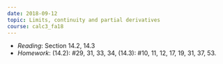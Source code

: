 ```yaml
---
date: 2018-09-12
topic: Limits, continuity and partial derivatives
course: calc3_fa18
---
```


- *Reading*: Section 14.2, 14.3
- *Homework*: (14.2): #29, 31, 33, 34, (14.3): #10, 11, 12, 17, 19, 31, 37, 53.
